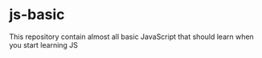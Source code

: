 # js-basic
This repository contain almost all basic JavaScript that should learn when you start learning JS
